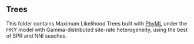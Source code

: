 ## Trees
This folder contains Maximum Likelihood Trees built with [PhyML](http://www.atgc-montpellier.fr/phyml/) under the HKY model with Gamma-distributed site-rate heterogeneity, using the best of SPR and NNI seaches.
